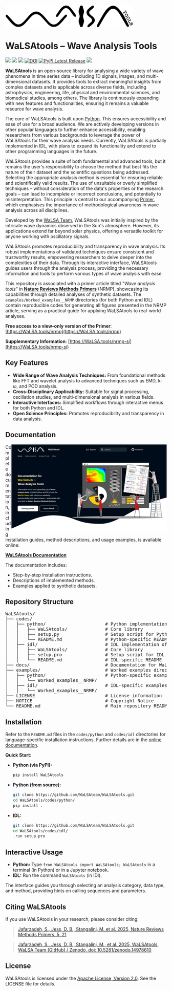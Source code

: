 <div style="display: block; margin-bottom: 20px;">
  <a href="https://WaLSA.tools" target="_blank">
    <img align="left" src="docs/images/WaLSAtools_logo.svg" alt="WaLSAtools Documentation" width="400" height="auto">
  </a>
</div>

<br><br><br>

# WaLSAtools &ndash; Wave Analysis Tools

<p align="left">
    <a href="#"><img src="https://img.shields.io/badge/WaLSAtools-v1.0.0-0066cc"></a> 
    <a href="https://walsa.team" target="_blank"><img src="https://img.shields.io/badge/powered%20by-WaLSA%20Team-000d1a"></a>
    <a href="https://walsa.tools/license"><img src="https://img.shields.io/badge/license-Apache%202.0-green"></a>
    <a href="https://doi.org/10.5281/zenodo.14978610"><img src="https://zenodo.org/badge/DOI/10.5281/zenodo.14978610.svg" alt="DOI"></a>
    <a href="https://pypi.org/project/WaLSAtools/"><img src="https://img.shields.io/pypi/v/WaLSAtools.svg" alt="PyPI Latest Release"></a>
    <a href="https://github.com/WaLSAteam/WaLSAtools/actions/workflows/ci.yml"><img src="https://github.com/WaLSAteam/WaLSAtools/workflows/docs/badge.svg"></a>
</p>

**WaLSAtools** is an open-source library for analysing a wide variety of wave phenomena in time series data &ndash; including 1D signals, images, and multi-dimensional datasets. It provides tools to extract meaningful insights from complex datasets and is applicable across diverse fields, including astrophysics, engineering, life, physical and environmental sciences, and biomedical studies, among others. The library is continuously expanding with new features and functionalities, ensuring it remains a valuable resource for wave analysis.

The core of WaLSAtools is built upon [Python](https://www.python.org). This ensures accessibility and ease of use for a broad audience. We are actively developing versions in other popular languages to further enhance accessibility, enabling researchers from various backgrounds to leverage the power of WaLSAtools for their wave analysis needs. Currently, WaLSAtools is partially implemented in IDL, with plans to expand its functionality and extend to other programming languages in the future.

WaLSAtools provides a suite of both fundamental and advanced tools, but it remains the user's responsibility to choose the method that best fits the nature of their dataset and the scientific questions being addressed. Selecting the appropriate analysis method is essential for ensuring reliable and scientifically valid results. The use of unsuitable or overly simplified techniques &ndash; without consideration of the data's properties or the research goals &ndash; can lead to incomplete or incorrect conclusions, and potentially to misinterpretation. This principle is central to our accompanying [Primer](https://www.nature.com/articles/s43586-025-00392-0), which emphasises the importance of methodological awareness in wave analysis across all disciplines.

Developed by the [WaLSA Team](https://WaLSA.team), WaLSAtools was initially inspired by the intricate wave dynamics observed in the Sun's atmosphere. However, its applications extend far beyond solar physics, offering a versatile toolkit for anyone working with oscillatory signals.

WaLSAtools promotes reproducibility and transparency in wave analysis. Its robust implementations of validated techniques ensure consistent and trustworthy results, empowering researchers to delve deeper into the complexities of their data. Through its interactive interface, WaLSAtools guides users through the analysis process, providing the necessary information and tools to perform various types of wave analysis with ease.

This repository is associated with a primer article titled *"Wave analysis tools"* in **[Nature Reviews Methods Primers](https://www.nature.com/articles/s43586-025-00392-0)** (NRMP), showcasing its capabilities through detailed analyses of synthetic datasets. The `examples/Worked_examples__NRMP` directories (for both Python and IDL) contain reproducible codes for generating all figures presented in the NRMP article, serving as a practical guide for applying WaLSAtools to real-world analyses.

**Free access to a view-only version of the Primer**: [https://WaLSA.tools/nrmp](https://WaLSA.tools/nrmp)

**Supplementary Information**: [https://WaLSA.tools/nrmp-si](https://WaLSA.tools/nrmp-si)


## **Key Features**

* **Wide Range of Wave Analysis Techniques:**  From foundational methods like FFT and wavelet analysis to advanced techniques such as EMD, k-ω, and POD analysis.
* **Cross-Disciplinary Applicability:**  Suitable for signal processing, oscillation studies, and multi-dimensional analysis in various fields.
* **Interactive Interfaces:** Simplified workflows through interactive menus for both Python and IDL.
* **Open Science Principles:** Promotes reproducibility and transparency in data analysis. 


## **Documentation**

<a href="https://WaLSA.tools" target="_blank"><img align="right" src="docs/images/misc/WaLSAtools_documentation_screenshot.png" alt="WaLSAtools Documentation" width="485" height="auto" /></a>

Complete documentation, including installation guides, method descriptions, and usage examples, is available online:

**[WaLSAtools Documentation](https://WaLSA.tools)**

The documentation includes:
- Step-by-step installation instructions.
- Descriptions of implemented methods.
- Examples applied to synthetic datasets.


## **Repository Structure**

<pre>
WaLSAtools/
├── codes/
│   ├── python/                      # Python implementation of WaLSAtools
│   │   ├── WaLSAtools/              # Core library
│   │   ├── setup.py                 # Setup script for Python
│   │   └── README.md                # Python-specific README
│   ├── idl/                         # IDL implementation of WaLSAtools
│   │   ├── WaLSAtools/              # Core library
│   │   ├── setup.pro                # Setup script for IDL
│   │   └── README.md                # IDL-specific README
├── docs/                            # Documentation for WaLSAtools
├── examples/                        # Worked examples directory
│   ├── python/                      # Python-specific examples
│   │   └── Worked_examples__NRMP/
│   ├── idl/                         # IDL-specific examples
│   │   └── Worked_examples__NRMP/
├── LICENSE                          # License information
├── NOTICE                           # Copyright Notice
└── README.md                        # Main repository README
</pre>

## **Installation**

Refer to the `README.md` files in the `codes/python` and `codes/idl` directories for language-specific installation instructions. Further details are in the [online documentation](https://WaLSA.tools).

**Quick Start:**

* **Python (via PyPI):** 
  ```bash
  pip install WaLSAtools
  ```
* **Python (from source):** 
  ```bash
  git clone https://github.com/WaLSAteam/WaLSAtools.git
  cd WaLSAtools/codes/python/
  pip install .
  ```
* **IDL:** 
  ```bash
  git clone https://github.com/WaLSAteam/WaLSAtools.git
  cd WaLSAtools/codes/idl/
  .run setup.pro
  ```

## **Interactive Usage**

* **Python:** Type `from WaLSAtools import WaLSAtools; WaLSAtools` in a terminal (in Python) or in a Jupyter notebook.
* **IDL:** Run the command `WaLSAtools` (in IDl).

The interface guides you through selecting an analysis category, data type, and method, providing hints on calling sequences and parameters.


## **Citing WaLSAtools**

If you use WaLSAtools in your research, please consider citing:

> [Jafarzadeh, S., Jess, D. B., Stangalini, M. et al. 2025, Nature Reviews Methods Primers, 5, 21](https://www.nature.com/articles/s43586-025-00392-0)

> [Jafarzadeh, S., Jess, D. B., Stangalini, M., et al. 2025, WaLSAtools, WaLSA Team (GitHub) / Zenodo, doi: 10.5281/zenodo.14978610](https://doi.org/10.5281/zenodo.14978610)

## **License**

WaLSAtools is licensed under the [Apache License, Version 2.0](http://www.apache.org/licenses/LICENSE-2.0).
See the LICENSE file for details.
